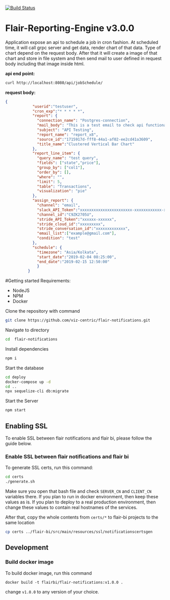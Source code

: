 [![Build Status](https://dev.azure.com/VizCentric/Flair%20BI/_apis/build/status/viz-centric.flair-notifications?branchName=master)](https://dev.azure.com/VizCentric/Flair%20BI/_build/latest?definitionId=6&branchName=master)

# Flair-Reporting-Engine v3.0.0

Application expose an api to schedule a job in cron fashion.
At scheduled time, it will call grpc server and get data, render chart of that data. Type of chart depend on the request body. After that it will create a image of that chart and store in file system and then send mail to user defined in request body including that image inside html.

**api end point:**
```sh
curl http://localhost:8080/api/jobSchedule/
```

**request body:**
```json
{
            "userid":"testuser",
            "cron_exp":"* * * * *",
            "report": {
              "connection_name": "Postgres-connection",
              "mail_body": "This is a test email to check api functionality",
              "subject": "API Testing",
              "report_name": "report_x8",
              "source_id":"1715917d-fff8-44a1-af02-ee2cd41a3609",
              "title_name":"Clustered Vertical Bar Chart"
            },
            "report_line_item": {
              "query_name": "test query",
              "fields": ["state","price"],
              "group_by": ["col1"],
              "order_by": [],
              "where": "",
              "limit": 5,
              "table": "Transactions",
              "visualization": "pie"
            },
            "assign_report": {
              "channel": "email",
              "slack_API_Token":"xxxxxxxxxxxxxxxxxxxxxxx-xxxxxxxxxxxx-xxxxxxxxxxxxxxxxx",
              "channel_id":"C9ZK2705U",
              "stride_API_Token":"xxxxxx-xxxxxx",
              "stride_cloud_id":"xxxxxxxxx",
              "stride_conversation_id":"xxxxxxxxxxxxx",
              "email_list":["example@gmail.com"],
              "condition": "test"
            },
            "schedule": {
              "timezone": "Asia/Kolkata",
              "start_date":"2019-02-04 08:25:00",
              "end_date":"2019-02-15 12:50:00"
              }
          }
```

#Getting started
Requirements:
* NodeJS
* NPM
* Docker



Clone the repository with command
```bash
git clone https://github.com/viz-centric/flair-notifications.git
```
Navigate to directory
```bash
cd  flair-notifications
```
Install dependencies
```bash
npm i
```
Start the database
```bash
cd deploy
docker-compose up -d
cd ..
npx sequelize-cli db:migrate
```
Start the Server
```bash
npm start
```

## Enabling SSL
To enable SSL between flair notifications and flair bi, please follow the guide below.

### Enable SSL between flair notifications and flair bi 
To generate SSL certs, run this command:

```bash
cd certs
./generate.sh

```

Make sure you open that bash file and check `SERVER_CN` and `CLIENT_CN` variables there. If you plan to run in docker environment, then keep
these values as is. If you plan to deploy to a real production environment, then change these values to contain real hostnames of the services.

After that, copy the whole contents from `certs/*` to flair-bi projects to the same location
```bash
cp certs ../flair-bi/src/main/resources/ssl/notificationscertsgen
```

## Development

### Build docker image

To build docker image, run this command

```
docker build -t flairbi/flair-notifications:v1.0.0 .
```

change `v1.0.0` to any version of your choice.
